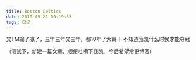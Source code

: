 ```yaml
---
title: Boston Celtics
date: 2019-05-21 19:19:35
tags: 日记
---
```


又TM输了凉了，三年三年又三年，都10年了大哥！
不知道我凯什么时候才能夺冠

（测试下，新建一篇文章，顺便吐槽下我凯。今后希望常更博客）
